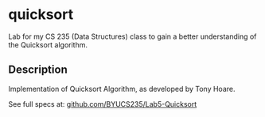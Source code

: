 # quicksort
Lab for my CS 235 (Data Structures) class to gain a better understanding of the Quicksort algorithm.

## Description
Implementation of Quicksort Algorithm, as developed by Tony Hoare.

See full specs at: [github.com/BYUCS235/Lab5-Quicksort](https://github.com/BYUCS235/Lab5-Quicksort)

